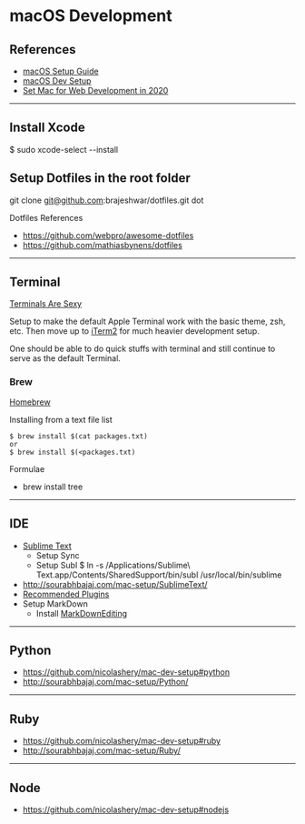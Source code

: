 # macOS Development

## References
- [macOS Setup Guide](http://sourabhbajaj.com/mac-setup/)
- [macOS Dev Setup](https://github.com/nicolashery/mac-dev-setup)
- [Set Mac for Web Development in 2020](https://medium.com/better-programming/setting-up-your-mac-for-web-development-in-2020-659f5588b883)

---
## Install Xcode
$ sudo xcode-select --install

## Setup Dotfiles in the root folder
git clone git@github.com:brajeshwar/dotfiles.git dot

Dotfiles References
- https://github.com/webpro/awesome-dotfiles
- https://github.com/mathiasbynens/dotfiles

---
## Terminal

[Terminals Are Sexy](https://terminalsare.sexy)

Setup to make the default Apple Terminal work with the basic theme, zsh, etc.
Then move up to [iTerm2](https://www.iterm2.com) for much heavier development setup.

One should be able to do quick stuffs with terminal and still continue to serve as the default Terminal.

### Brew
[Homebrew](https://brew.sh/)

Installing from a text file list
```
$ brew install $(cat packages.txt)
or
$ brew install $(<packages.txt)
```

Formulae
- brew install tree

---
## IDE

- [Sublime Text](https://www.sublimetext.com)
  + Setup Sync
  + Setup Subl
    $ ln -s /Applications/Sublime\ Text.app/Contents/SharedSupport/bin/subl /usr/local/bin/sublime
- http://sourabhbajaj.com/mac-setup/SublimeText/
- [Recommended Plugins](http://sourabhbajaj.com/mac-setup/SublimeText/Plugins.html)
- Setup MarkDown
  + Install [MarkDownEditing](https://packagecontrol.io/packages/MarkdownEditing)

---
## Python

- https://github.com/nicolashery/mac-dev-setup#python
- http://sourabhbajaj.com/mac-setup/Python/

---
## Ruby

- https://github.com/nicolashery/mac-dev-setup#ruby
- http://sourabhbajaj.com/mac-setup/Ruby/

---

## Node

- https://github.com/nicolashery/mac-dev-setup#nodejs
